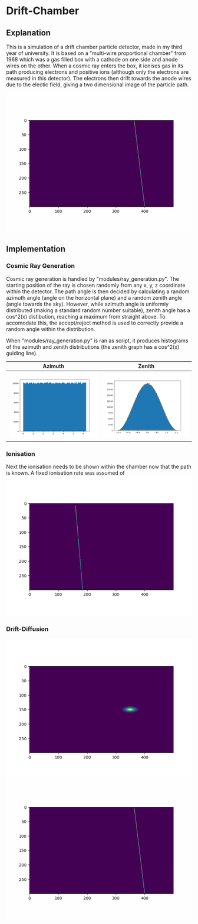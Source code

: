# Drift-Chamber
## Explanation
This is a simulation of a drift chamber particle detector, made in my third year of university. It is based on a "multi-wire proportional chamber" from 1968 which was a gas filled box with a cathode on one side and anode wires on the other. When a cosmic ray enters the box, it ionises gas in its path producing electrons and positive ions (although only the electrons are measured in this detector). The electrons then drift towards the anode wires due to the electic field, giving a two dimensional image of the particle path.

<img src="/readme_pics/drift_diffusion.gif" />

## Implementation
### Cosmic Ray Generation
Cosmic ray generation is handled by "modules/ray_generation.py". The starting position of the ray is chosen randomly from any x, y, z coordinate within the detector. The path angle is then decided by calculating a random azimuth angle (angle on the horizontal plane) and a random zenith angle (angle towards the sky). However, while azimuth angle is uniformly distributed (making a standard random number suitable), zenith angle has a cos^2(x) distibution, reaching a maximum from straight above. To accomodate this, the accept/reject method is used to correctly provide a random angle within the distribution.

When "modules/ray_generation.py" is ran as script, it produces histograms of the azimuth and zenith distributions (the zenith graph has a cos^2(x) guiding line).

Azimuth             |  Zenith
:-------------------------:|:-------------------------:
<img src="/readme_pics/Azimuth.png" />  |  <img src="/readme_pics/Zenith.png" />

### Ionisation
Next the ionisation needs to be shown within the chamber now that the path is known. A fixed ionisation rate was assumed of 
<img src="/readme_pics/Ionised_charges.png" />

### Drift-Diffusion
<img src="/readme_pics/Point_charge.png" />

<img src="/readme_pics/drift_diffusion.gif" />
